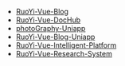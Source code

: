 <!-- docs/_sidebar.md -->

<!-- * [简介](/README) -->
* [RuoYi-Vue-Blog](/RuoYi-Vue-Blog/ "开源博客网站，采用 Spring Boot + MyBatis，前端 vue + element-ui。支持多种编辑器：  CherryMarkdown ； 富文本编辑器 Quill、 Tinymce，支持标签分类检索，支持移动端和小程序")
* [RuoYi-Vue-DocHub](/RuoYi-Vue-DocHub/ "文档便利店,在线写作创作平台，支持world、excel、markdown、画图、思维导图、流程图等多种文档类型，支持基于 Markdown 的幻灯片制作、在线代码编写。")
* [photoGraphy-Uniapp](/photoGraphy-Uniapp/ "基于RuoYi APP 移动端框架开发的 “欣然有你” 微信小程序，Blog文章分享/个人信息展示等。基于uniapp，支持小程序、H5、Android和IOS。")
* [RuoYi-Vue-Blog-Uniapp](/RuoYi-Vue-Blog-Uniapp/ "Blog 移动端 博客网站 基于uniapp开发，支持小程序、H5、Android和IOS。")
* [RuoYi-Vue-Intelligent-Platform](/RuoYi-Vue-Intelligent-Platform/ "在线智能工作平台，采用 Spring Boot + MyBatis，前端 vue + element-ui。支持多应用管理，工作流，协作日历，新闻管理，IM即时通讯等。")
* [RuoYi-Vue-Research-System](/RuoYi-Vue-Research-System/ "问卷调研系统，采用 Spring Boot + MyBatis，前端 vue + element-ui。支持在线表单设计智能逻辑编排，精细权限管理，主题自由定制，数据在线分析和导出等。")